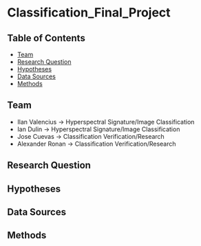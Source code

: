 # Classification_Final_Project

## Table of Contents
  - [Team](#team)
  - [Research Question](#research-question)
  - [Hypotheses](#hypotheses)
  - [Data Sources](#data-sources)
  - [Methods](#methods)
## Team
- Ilan Valencius → Hyperspectral Signature/Image Classification
- Ian Dulin → Hyperspectral Signature/Image Classification
- Jose Cuevas → Classification Verification/Research
- Alexander Ronan → Classification Verification/Research

## Research Question

## Hypotheses

## Data Sources

## Methods
